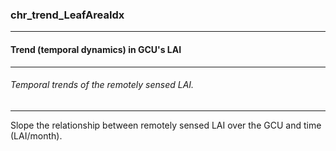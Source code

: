 ### chr_trend_LeafAreaIdx



------
#### Trend (temporal dynamics) in GCU's LAI



------
###### Temporal trends of the remotely sensed LAI.



------
Slope the relationship between remotely sensed LAI over the GCU and time (LAI/month).